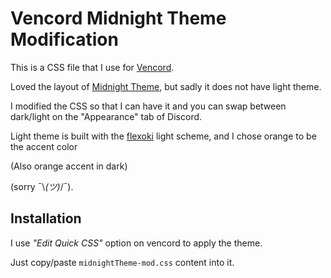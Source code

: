 # Vencord Midnight Theme Modification

This is a CSS file that I use for [Vencord](https://github.com/Vendicated/Vencord). 

Loved the layout of [Midnight Theme](https://betterdiscord.app/theme/midnight), but sadly it does not have light theme. 

I modified the CSS so that I can have it and you can swap between dark/light on the "Appearance" tab of Discord.

Light theme is built with the [flexoki](https://stephango.com/flexoki) light scheme, and I chose orange to be the accent color 

(Also orange accent in dark)

(sorry ¯\\_(ツ)_/¯).

## Installation

I use *"Edit Quick CSS"* option on vencord to apply the theme. 

Just copy/paste `midnightTheme-mod.css` content into it.